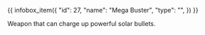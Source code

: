 {{ infobox_item({
	"id": 27,
	"name": "Mega Buster",
	"type": "",
}) }}

Weapon that can charge up powerful solar bullets.